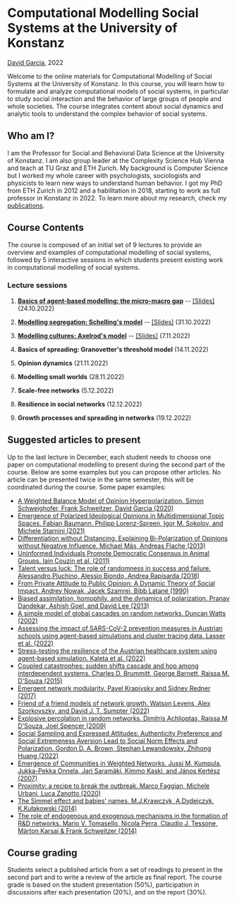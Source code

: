 # Computational Modelling Social Systems at the University of Konstanz
[David Garcia](http://dgarcia.eu), 2022

Welcome to the online materials for Computational Modelling of Social Systems at the University of Konstanz.
In this course, you will learn how to formulate and analyze computational models of social systems, in particular to study social interaction and the behavior of large groups of people and whole societies. The course integrates content about social dynamics and analytic tools to understand the complex behavior of social systems.

## Who am I?

I am the Professor for Social and Behavioral Data Science at the University of Konstanz.  I am also group leader at the Complexity Science Hub Vienna and teach at TU Graz and ETH Zurich. My background is Computer Science but I worked my whole career with psychologists, sociologists and physicists to learn new ways to understand human behavior. I got my PhD from ETH Zurich in 2012 and a habilitation in 2018, starting to work as full professor in Konstanz in 2022. To learn more about my research, check my [publications](https://dgarcia.eu/full-publication-list/). 

## Course Contents
The course is composed of an initial set of 9 lectures to provide an overview and examples of computational modelling of social systems, followed by 5 interactive sessions in which students present existing work in computational modelling of social systems.

### Lecture sessions

1. [**Basics of agent-based modelling: the micro-macro gap**](https://dgarcia-eu.github.io/CMSS-Konstanz/01_Introduction/Introduction.html) -- [[Slides]](https://dgarcia-eu.github.io/CMSS-Konstanz/01_Introduction/Slides/Slides.html) (24.10.2022)

2. [**Modelling segregation: Schelling's model**](https://dgarcia-eu.github.io/CMSS-Konstanz/02_Segregation/Segregation.html) -- [[Slides]](https://dgarcia-eu.github.io/CMSS-Konstanz/02_Segregation/Slides/Slides.html) (31.10.2022)

3. [**Modelling cultures: Axelrod's model**](https://dgarcia-eu.github.io/CMSS-Konstanz/03_Culture/Culture.html) -- [[Slides]](https://dgarcia-eu.github.io/CMSS-Konstanz/03_Culture/Slides/Slides.html) (7.11.2022)

4. **Basics of spreading: Granovetter's threshold model** (14.11.2022)

5. **Opinion dynamics** (21.11.2022)

6. **Modelling small worlds** (28.11.2022)

7. **Scale-free networks** (5.12.2022)

8. **Resilience in social networks** (12.12.2022)

9. **Growth processes and spreading in networks** (19.12.2022)


## Suggested articles to present

Up to the last lecture in December, each student needs to choose one paper on computational modelling to present during the second part of the course. Below are some examples but you can propose other articles. No article can be presented twice in the same semester, this will be coordinated during the course. Some paper examples:

- [A Weighted Balance Model of Opinion Hyperpolarization. Simon Schweighofer, Frank Schweitzer, David Garcia (2020)](https://www.jasss.org/23/3/5.html)
- [Emergence of Polarized Ideological Opinions in Multidimensional Topic Spaces. Fabian Baumann, Philipp Lorenz-Spreen, Igor M. Sokolov, and Michele Starnini (2021)](https://journals.aps.org/prx/abstract/10.1103/PhysRevX.11.011012)
- [Differentiation without Distancing. Explaining Bi-Polarization of Opinions without Negative Influence. Michael Mäs, Andreas Flache (2013)](https://journals.plos.org/plosone/article?id=10.1371/journal.pone.0074516)
- [Uninformed Individuals Promote Democratic Consensus in Animal Groups. Iain Couzin et al. (2011)](https://www.science.org/doi/full/10.1126/science.1210280)
- [Talent versus luck: The role of randomness in success and failure. Alessandro Pluchino, Alessio Biondo, Andrea Rapisarda (2018)](https://www.worldscientific.com/doi/abs/10.1142/S0219525918500145)
- [From Private Attitude to Public Opinion: A Dynamic Theory of Social Impact. Andrey Nowak, Jacek Szamrej, Bibb Latané (1990)](https://psycnet.apa.org/buy/1990-28235-001)
- [Biased assimilation, homophily, and the dynamics of polarization. Pranav Dandekar, Ashish Goel, and David Lee (2013)](https://www.pnas.org/doi/abs/10.1073/pnas.1217220110)
- [A simple model of global cascades on random networks. Duncan Watts (2002)](https://www.pnas.org/doi/full/10.1073/pnas.082090499)
- [Assessing the impact of SARS-CoV-2 prevention measures in Austrian schools using agent-based simulations and cluster tracing data. Lasser et al. (2022)](https://www.nature.com/articles/s41467-022-28170-6)
- [Stress-testing the resilience of the Austrian healthcare system using agent-based simulation. Kaleta et al. (2022)](https://www.nature.com/articles/s41467-022-31766-7)
- [Coupled catastrophes: sudden shifts cascade and hop among interdependent systems. Charles D. Brummitt, George Barnett, Raissa M. D'Souza (2015)](https://royalsocietypublishing.org/doi/pdf/10.1098/rsif.2015.0712)
- [Emergent network modularity. Pavel Krapivsky and Sidney Redner (2017)](https://iopscience.iop.org/article/10.1088/1742-5468/aa7a3f)
- [Friend of a friend models of network growth. Watson Levens, Alex Szorkovszky, and David J. T. Sumpter (2022)](https://arxiv.org/pdf/2112.11001.pdf)
- [Explosive percolation in random networks. Dimitris Achlioptas, Raissa M D'Souza, Joel Spencer (2009)](https://www.science.org/doi/full/10.1126/science.1167782)
- [Social Sampling and Expressed Attitudes: Authenticity Preference and Social Extremeness Aversion Lead to Social Norm Effects and Polarization. Gordon D. A. Brown, Stephan Lewandowsky, Zhihong Huang (2022)](https://psycnet.apa.org/fulltext/2022-42344-002.html)
- [Emergence of Communities in Weighted Networks. Jussi M. Kumpula, Jukka-Pekka Onnela, Jari Saramäki, Kimmo Kaski, and János Kertész (2007)](https://journals.aps.org/prl/abstract/10.1103/PhysRevLett.99.228701)
- [Proximity: a recipe to break the outbreak. Marco Faggian, Michele Urbani, Luca Zanotto (2020)](https://arxiv.org/abs/2003.10222)
- [The Simmel effect and babies' names. M.J.Krawczyk, A.Dydejczyk, K.Kułakowski (2014)](https://www.sciencedirect.com/science/article/pii/S0378437113009904)
- [The role of endogenous and exogenous mechanisms in the formation of R&D networks. Mario V. Tomasello, Nicola Perra, Claudio J. Tessone, Márton Karsai & Frank Schweitzer (2014)](https://www.nature.com/articles/srep05679)


## Course grading

Students select a published article from a set of readings to present in the second part and to write a review of the article as final report. The course grade is based on the student presentation (50%), participation in discussions after each presentation (20%), and on the report (30%).
